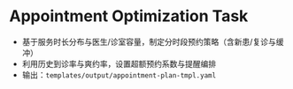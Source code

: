 # Appointment Optimization Task

- 基于服务时长分布与医生/诊室容量，制定分时段预约策略（含新患/复诊与缓冲）
- 利用历史到诊率与爽约率，设置超额预约系数与提醒编排
- 输出：`templates/output/appointment-plan-tmpl.yaml`
